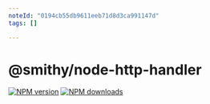```yaml
---
noteId: "0194cb55db9611eeb71d8d3ca991147d"
tags: []

---
```


# @smithy/node-http-handler

[![NPM version](https://img.shields.io/npm/v/@smithy/node-http-handler/latest.svg)](https://www.npmjs.com/package/@smithy/node-http-handler)
[![NPM downloads](https://img.shields.io/npm/dm/@smithy/node-http-handler.svg)](https://www.npmjs.com/package/@smithy/node-http-handler)

